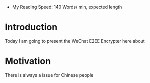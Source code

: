 - My Reading Speed: 140 Words/ min, expected length 
# Introduction
Today I am going to present the WeChat E2EE Encrypter here about 
# Motivation
There is always a issue for Chinese people 